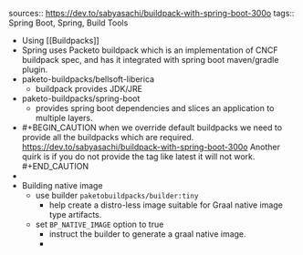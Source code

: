 sources:: https://dev.to/sabyasachi/buildpack-with-spring-boot-300o
tags:: Spring Boot, Spring, Build Tools

- Using [[Buildpacks]]
- Spring uses Packeto buildpack which is an implementation of CNCF buildpack spec, and has it integrated with spring boot maven/gradle plugin.
- paketo-buildpacks/bellsoft-liberica
	- buildpack provides JDK/JRE
- paketo-buildpacks/spring-boot
	- provides spring boot dependencies and slices an application to multiple layers.
- #+BEGIN_CAUTION
  when we override default buildpacks we need to provide all the buildpacks which are required. https://dev.to/sabyasachi/buildpack-with-spring-boot-300o
  Another quirk is if you do not provide the tag like latest it will not work.
  #+END_CAUTION
-
- Building native image
	- use builder `paketobuildpacks/builder:tiny`
		- help create a distro-less image suitable for Graal native image type artifacts.
	- set `BP_NATIVE_IMAGE` option to true
		- instruct the builder to generate a graal native image.
		-